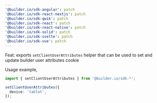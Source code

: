 ```yaml
---
'@builder.io/sdk-angular': patch
'@builder.io/sdk-react-nextjs': patch
'@builder.io/sdk-qwik': patch
'@builder.io/sdk-react': patch
'@builder.io/sdk-react-native': patch
'@builder.io/sdk-solid': patch
'@builder.io/sdk-svelte': patch
'@builder.io/sdk-vue': patch
---
```


Feat: exports `setClientUserAttributes` helper that can be used to set and update builder user attributes cookie

Usage example,

```ts
import { setClientUserAttributes } from '@builder.io/sdk-*';

setClientUserAttributes({
  device: 'tablet',
});
```
